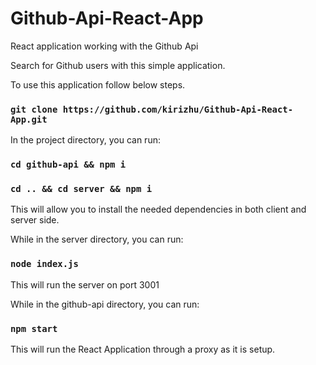 # Github-Api-React-App

React application working with the Github Api

Search for Github users with this simple application.

To use this application follow below steps.

### `git clone https://github.com/kirizhu/Github-Api-React-App.git`

In the project directory, you can run:

### `cd github-api && npm i`

### `cd .. && cd server && npm i`

This will allow you to install the needed dependencies in both client and server side.

While in the server directory, you can run:

### `node index.js`

This will run the server on port 3001

While in the github-api directory, you can run:

### `npm start`

This will run the React Application through a proxy as it is setup.
